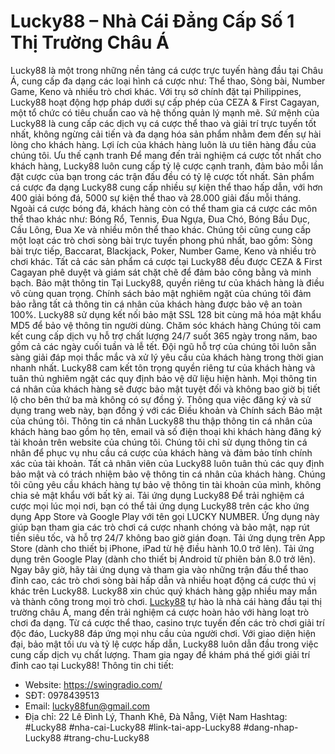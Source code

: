 # Lucky88 – Nhà Cái Đẳng Cấp Số 1 Thị Trường Châu Á
Lucky88 là một trong những nền tảng cá cược trực tuyến hàng đầu tại Châu Á, cung cấp đa dạng các loại hình cá cược như: Thể thao, Sòng bài, Number Game, Keno và nhiều trò chơi khác. Với trụ sở chính đặt tại Philippines, Lucky88 hoạt động hợp pháp dưới sự cấp phép của CEZA & First Cagayan, một tổ chức có tiêu chuẩn cao và hệ thống quản lý mạnh mẽ. Sứ mệnh của Lucky88 là cung cấp các dịch vụ cá cược thể thao và giải trí trực tuyến tốt nhất, không ngừng cải tiến và đa dạng hóa sản phẩm nhằm đem đến sự hài lòng cho khách hàng. Lợi ích của khách hàng luôn là ưu tiên hàng đầu của chúng tôi.
Ưu thế cạnh tranh
Để mang đến trải nghiệm cá cược tốt nhất cho khách hàng, Lucky88 luôn cung cấp tỷ lệ cược cạnh tranh, đảm bảo mỗi lần đặt cược của bạn trong các trận đấu đều có tỷ lệ cược tốt nhất.
Sản phẩm cá cược đa dạng
Lucky88 cung cấp nhiều sự kiện thể thao hấp dẫn, với hơn 400 giải bóng đá, 5000 sự kiện thể thao và 28.000 giải đấu mỗi tháng. Ngoài cá cược bóng đá, khách hàng còn có thể tham gia cá cược các môn thể thao khác như: Bóng Rổ, Tennis, Đua Ngựa, Đua Chó, Bóng Bầu Dục, Cầu Lông, Đua Xe và nhiều môn thể thao khác.
Chúng tôi cũng cung cấp một loạt các trò chơi sòng bài trực tuyến phong phú nhất, bao gồm: Sòng bài trực tiếp, Baccarat, Blackjack, Poker, Number Game, Keno và nhiều trò chơi khác. Tất cả các sản phẩm cá cược tại Lucky88 đều được CEZA & First Cagayan phê duyệt và giám sát chặt chẽ để đảm bảo công bằng và minh bạch.
Bảo mật thông tin
Tại Lucky88, quyền riêng tư của khách hàng là điều vô cùng quan trọng. Chính sách bảo mật nghiêm ngặt của chúng tôi đảm bảo rằng tất cả thông tin cá nhân của khách hàng được bảo vệ an toàn 100%. Lucky88 sử dụng kết nối bảo mật SSL 128 bit cùng mã hóa mật khẩu MD5 để bảo vệ thông tin người dùng.
Chăm sóc khách hàng
Chúng tôi cam kết cung cấp dịch vụ hỗ trợ chất lượng 24/7 suốt 365 ngày trong năm, bao gồm cả các ngày cuối tuần và lễ tết. Đội ngũ hỗ trợ của chúng tôi luôn sẵn sàng giải đáp mọi thắc mắc và xử lý yêu cầu của khách hàng trong thời gian nhanh nhất.
Lucky88 cam kết tôn trọng quyền riêng tư của khách hàng và tuân thủ nghiêm ngặt các quy định bảo vệ dữ liệu hiện hành. Mọi thông tin cá nhân của khách hàng sẽ được bảo mật tuyệt đối và không bao giờ bị tiết lộ cho bên thứ ba mà không có sự đồng ý.
Thông qua việc đăng ký và sử dụng trang web này, bạn đồng ý với các Điều khoản và Chính sách Bảo mật của chúng tôi.
Thông tin cá nhân
Lucky88 thu thập thông tin cá nhân của khách hàng bao gồm họ tên, email và số điện thoại khi khách hàng đăng ký tài khoản trên website của chúng tôi. Chúng tôi chỉ sử dụng thông tin cá nhân để phục vụ nhu cầu cá cược của khách hàng và đảm bảo tính chính xác của tài khoản.
Tất cả nhân viên của Lucky88 luôn tuân thủ các quy định bảo mật và có trách nhiệm bảo vệ thông tin cá nhân của khách hàng. Chúng tôi cũng yêu cầu khách hàng tự bảo vệ thông tin tài khoản của mình, không chia sẻ mật khẩu với bất kỳ ai.
Tải ứng dụng Lucky88
Để trải nghiệm cá cược mọi lúc mọi nơi, bạn có thể tải ứng dụng Lucky88 trên các kho ứng dụng App Store và Google Play với tên gọi LUCKY NUMBER. Ứng dụng này giúp bạn tham gia các trò chơi cá cược nhanh chóng và bảo mật, nạp rút tiền siêu tốc, và hỗ trợ 24/7 không bao giờ gián đoạn.
Tải ứng dụng trên App Store (dành cho thiết bị iPhone, iPad từ hệ điều hành 10.0 trở lên).
Tải ứng dụng trên Google Play (dành cho thiết bị Android từ phiên bản 8.0 trở lên).
Ngay bây giờ, hãy tải ứng dụng và tham gia vào những trận đấu thể thao đỉnh cao, các trò chơi sòng bài hấp dẫn và nhiều hoạt động cá cược thú vị khác trên Lucky88.
Lucky88 xin chúc quý khách hàng gặp nhiều may mắn và thành công trong mọi trò chơi.
[Lucky88](https://swingradio.com/) tự hào là nhà cái hàng đầu tại thị trường châu Á, mang đến trải nghiệm cá cược hoàn hảo với hàng loạt trò chơi đa dạng. Từ cá cược thể thao, casino trực tuyến đến các trò chơi giải trí độc đáo, Lucky88 đáp ứng mọi nhu cầu của người chơi. Với giao diện hiện đại, bảo mật tối ưu và tỷ lệ cược hấp dẫn, Lucky88 luôn dẫn đầu trong việc cung cấp dịch vụ chất lượng. Tham gia ngay để khám phá thế giới giải trí đỉnh cao tại Lucky88!
Thông tin chi tiết:
- Website: https://swingradio.com/
- SĐT: 0978439513
- Email: lucky88fun@gmail.com
- Địa chỉ: 22 Lê Đình Lý, Thanh Khê, Đà Nẵng, Việt Nam
Hashtag: #Lucky88 #nha-cai-Lucky88 #link-tai-app-Lucky88 #dang-nhap-Lucky88 #trang-chu-Lucky88